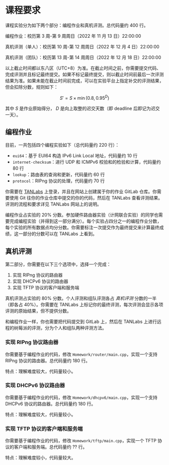 # 课程要求

课程实验分为如下两个部分：编程作业和真机评测。总代码量约 400 行。

编程作业：校历第 3 周-第 9 周周日（2022 年 11 月 13 日）22:00:00

真机评测（单人）：校历第 10 周-第 12 周周日（2022 年 12 月 4 日）22:00:00

真机评测（团队）：校历第 13 周-第 14 周周日（2022 年 12 月 18 日）22:00:00

以上截止时间都以东八区（UTC+8）为准。在截止时间之前，你需要提交代码、完成评测并且标记最终提交。如果不标记最终提交，则以截止时间前最后一次评测结果为准。如果未能在截止时间前完成，可以在实验平台上指定补交的评测结果，但会扣除分数，规则如下：

$$ S' = S \times \min(0.8, 0.95^D) $$

其中 $S$ 是作业原始得分， $D$ 是向上取整的迟交天数（即 deadline 后即记为迟交一天）。

## 编程作业

目前，一共包括四个编程实验如下（总代码量约 220 行）：

- `eui64`：基于 EUI64 构造 IPv6 Link Local 地址，代码量约 10 行
- `internet-checksum`：进行 UDP 和 ICMPv6 校验和的检验和计算，代码量约 80 行
- `lookup`：路由表的查询和更新，代码量约 60 行
- `protocol`：RIPng 协议的处理，代码量约 70 行

你需要在 [TANLabs](https://lab.cs.tsinghua.edu.cn/tan/) 上登录，并且在网站上创建属于你的作业 GitLab 仓库。你需要使用 Git 往你的作业仓库中提交的你的代码，然后在 TANLabs 查看评测结果。评测的流程和要求详见 TANLabs 网站上的说明。

编程作业占实验的 20% 分数。参加硬件路由器实验（计网联合实验）的同学也需要完成编程实验（并得到这一部分满分）。每个实验占四分之一的编程作业分数，每个实验的所有数据点均分分数。你需要标注一次提交作为最终提交来计算最终成绩，这一部分的分数可以在 TANLabs 上看到。

## 真机评测

第二部分，你需要在以下三个选项中，选择一个完成：

1. 实现 RIPng 协议的路由器
2. 实现 DHCPv6 协议的路由器
3. 实现 TFTP 协议的客户端和服务端

真机评测占实验的 80% 分数。个人评测和组队评测各占 *真机评测* 分数的一半（即各占 40%）。你需要在 TANLabs 上标记你的最终评测，每次评测会显示各项评测的原始结果，但不提供分数。

和编程作业一样，你也需要把代码提交到 GitLab 上，然后在 TANLabs 上进行远程的树莓派的评测，分为个人和组队两种评测方法。

### 实现 RIPng 协议路由器

你需要基于编程作业的代码，修改 `Homework/router/main.cpp`，实现一个支持 RIPng 协议的路由器。总代码量约 180 行。

特点：理解难度较大，代码量较小。

### 实现 DHCPv6 协议路由器

你需要基于编程作业的代码，修改 `Homework/dhcpv6/main.cpp`，实现一个支持 DHCPv6 协议的路由器。总代码量约 180 行。

特点：理解难度较大，代码量较小。

### 实现 TFTP 协议的客户端和服务端

你需要基于编程作业的代码，修改 `Homework/tftp/main.cpp`，实现一个 TFTP 协议的客户端和服务端。总代码量约 ?? 行。

特点：理解难度较小，代码量较大。